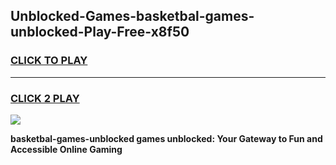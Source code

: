 
## Unblocked-Games-basketbal-games-unblocked-Play-Free-x8f50
<h3>
<a href="https://premium76.site?title=basketbal-games-unblocked&ref=09A">CLICK TO PLAY</a></h3>
<hr>

<h3>
<a href="https://premium76.site?title=basketbal-games-unblocked&ref=09A">CLICK 2 PLAY</a>
  
</h3>

<a href="https://premium76.site?title=basketbal-games-unblocked&ref=09A"><img src="https://clearcache.store/games.png"></a>


**basketbal-games-unblocked games unblocked: Your Gateway to Fun and Accessible Online Gaming**
